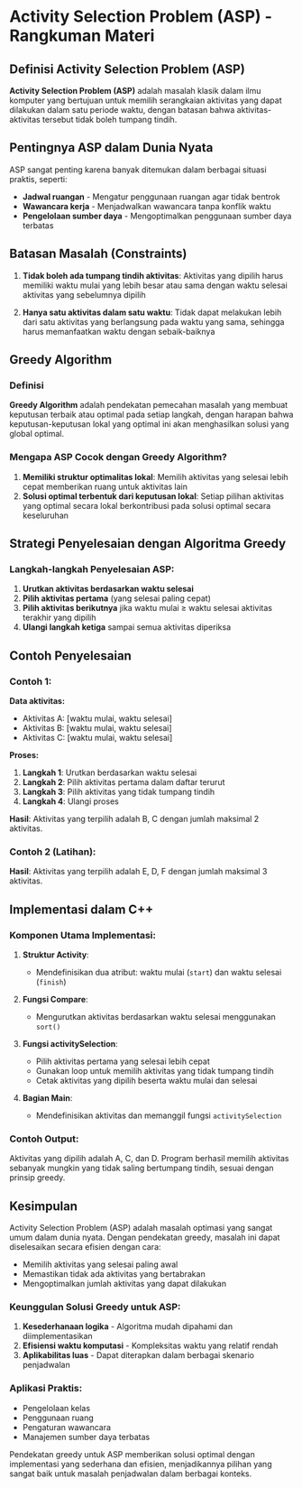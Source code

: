 # Activity Selection Problem (ASP) - Rangkuman Materi

## Definisi Activity Selection Problem (ASP)

**Activity Selection Problem (ASP)** adalah masalah klasik dalam ilmu komputer yang bertujuan untuk memilih serangkaian aktivitas yang dapat dilakukan dalam satu periode waktu, dengan batasan bahwa aktivitas-aktivitas tersebut tidak boleh tumpang tindih.

## Pentingnya ASP dalam Dunia Nyata

ASP sangat penting karena banyak ditemukan dalam berbagai situasi praktis, seperti:
- **Jadwal ruangan** - Mengatur penggunaan ruangan agar tidak bentrok
- **Wawancara kerja** - Menjadwalkan wawancara tanpa konflik waktu
- **Pengelolaan sumber daya** - Mengoptimalkan penggunaan sumber daya terbatas

## Batasan Masalah (Constraints)

1. **Tidak boleh ada tumpang tindih aktivitas**: Aktivitas yang dipilih harus memiliki waktu mulai yang lebih besar atau sama dengan waktu selesai aktivitas yang sebelumnya dipilih

2. **Hanya satu aktivitas dalam satu waktu**: Tidak dapat melakukan lebih dari satu aktivitas yang berlangsung pada waktu yang sama, sehingga harus memanfaatkan waktu dengan sebaik-baiknya

## Greedy Algorithm

### Definisi
**Greedy Algorithm** adalah pendekatan pemecahan masalah yang membuat keputusan terbaik atau optimal pada setiap langkah, dengan harapan bahwa keputusan-keputusan lokal yang optimal ini akan menghasilkan solusi yang global optimal.

### Mengapa ASP Cocok dengan Greedy Algorithm?

1. **Memiliki struktur optimalitas lokal**: Memilih aktivitas yang selesai lebih cepat memberikan ruang untuk aktivitas lain
2. **Solusi optimal terbentuk dari keputusan lokal**: Setiap pilihan aktivitas yang optimal secara lokal berkontribusi pada solusi optimal secara keseluruhan

## Strategi Penyelesaian dengan Algoritma Greedy

### Langkah-langkah Penyelesaian ASP:

1. **Urutkan aktivitas berdasarkan waktu selesai**
2. **Pilih aktivitas pertama** (yang selesai paling cepat)
3. **Pilih aktivitas berikutnya** jika waktu mulai ≥ waktu selesai aktivitas terakhir yang dipilih
4. **Ulangi langkah ketiga** sampai semua aktivitas diperiksa

## Contoh Penyelesaian

### Contoh 1:
**Data aktivitas:**
- Aktivitas A: [waktu mulai, waktu selesai]
- Aktivitas B: [waktu mulai, waktu selesai]
- Aktivitas C: [waktu mulai, waktu selesai]

**Proses:**
1. **Langkah 1**: Urutkan berdasarkan waktu selesai
2. **Langkah 2**: Pilih aktivitas pertama dalam daftar terurut
3. **Langkah 3**: Pilih aktivitas yang tidak tumpang tindih
4. **Langkah 4**: Ulangi proses

**Hasil**: Aktivitas yang terpilih adalah B, C dengan jumlah maksimal 2 aktivitas.

### Contoh 2 (Latihan):
**Hasil**: Aktivitas yang terpilih adalah E, D, F dengan jumlah maksimal 3 aktivitas.

## Implementasi dalam C++

### Komponen Utama Implementasi:

1. **Struktur Activity**: 
   - Mendefinisikan dua atribut: waktu mulai (`start`) dan waktu selesai (`finish`)

2. **Fungsi Compare**: 
   - Mengurutkan aktivitas berdasarkan waktu selesai menggunakan `sort()`

3. **Fungsi activitySelection**:
   - Pilih aktivitas pertama yang selesai lebih cepat
   - Gunakan loop untuk memilih aktivitas yang tidak tumpang tindih
   - Cetak aktivitas yang dipilih beserta waktu mulai dan selesai

4. **Bagian Main**: 
   - Mendefinisikan aktivitas dan memanggil fungsi `activitySelection`

### Contoh Output:
Aktivitas yang dipilih adalah A, C, dan D. Program berhasil memilih aktivitas sebanyak mungkin yang tidak saling bertumpang tindih, sesuai dengan prinsip greedy.

## Kesimpulan

Activity Selection Problem (ASP) adalah masalah optimasi yang sangat umum dalam dunia nyata. Dengan pendekatan greedy, masalah ini dapat diselesaikan secara efisien dengan cara:

- Memilih aktivitas yang selesai paling awal
- Memastikan tidak ada aktivitas yang bertabrakan
- Mengoptimalkan jumlah aktivitas yang dapat dilakukan

### Keunggulan Solusi Greedy untuk ASP:
1. **Kesederhanaan logika** - Algoritma mudah dipahami dan diimplementasikan
2. **Efisiensi waktu komputasi** - Kompleksitas waktu yang relatif rendah
3. **Aplikabilitas luas** - Dapat diterapkan dalam berbagai skenario penjadwalan

### Aplikasi Praktis:
- Pengelolaan kelas
- Penggunaan ruang
- Pengaturan wawancara
- Manajemen sumber daya terbatas

Pendekatan greedy untuk ASP memberikan solusi optimal dengan implementasi yang sederhana dan efisien, menjadikannya pilihan yang sangat baik untuk masalah penjadwalan dalam berbagai konteks.